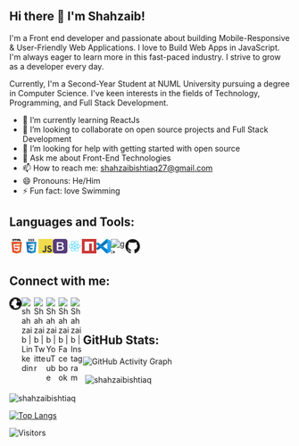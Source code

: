 ## Hi there 👋 I'm Shahzaib!

<!--
**shahzaibishtiaq/shahzaibishtiaq** is a ✨ _special_ ✨ repository because its `README.md` (this file) appears on your GitHub profile.

Here are some ideas to get you started:

- 🔭 I’m currently working on MERN Stack
- 🧐 I'm interested in Full-Stack Dev and open source
-->
I'm a Front end developer and passionate about building Mobile-Responsive & User-Friendly Web Applications. I love to Build Web Apps in JavaScript. I'm always eager to learn more in this fast-paced industry. I strive to grow as a developer every day.

Currently, I'm a Second-Year Student at NUML University pursuing a degree in Computer Science. I've keen interests in the fields of Technology, Programming, and Full Stack Development.

- 🌱 I’m currently learning ReactJs
- 👯 I’m looking to collaborate on open source projects and Full Stack Development
- 🤔 I’m looking for help with getting started with open source
- 💬 Ask me about Front-End Technologies
- 📫 How to reach me: shahzaibishtiaq27@gmail.com
- 😄 Pronouns: He/Him
- ⚡ Fun fact: love Swimming 


## Languages and Tools:

<a href="#" rel="nofollow"><img align="left" alt="HTML5" width="26px" src="https://raw.githubusercontent.com/github/explore/80688e429a7d4ef2fca1e82350fe8e3517d3494d/topics/html/html.png" style="max-width: 100%;"></a>

<a href="#" rel="nofollow" savefrom_lm_index="2" savefrom_lm="1"><img align="left" alt="CSS3" width="26px" src="https://raw.githubusercontent.com/github/explore/80688e429a7d4ef2fca1e82350fe8e3517d3494d/topics/css/css.png" style="max-width: 100%;"></a>

<a href="#" rel="nofollow" savefrom_lm_index="2" savefrom_lm="1"><img align="left" alt="JavaScript" width="26px" src="https://raw.githubusercontent.com/github/explore/80688e429a7d4ef2fca1e82350fe8e3517d3494d/topics/javascript/javascript.png" style="max-width: 100%;"></a>

<a href="#" rel="nofollow" savefrom_lm_index="2" savefrom_lm="1"><img align="left" alt="JavaScript" width="26px" src="https://raw.githubusercontent.com/github/explore/80688e429a7d4ef2fca1e82350fe8e3517d3494d/topics/bootstrap/bootstrap.png" style="max-width: 100%;"></a>

<a href="#" rel="nofollow" savefrom_lm_index="2" savefrom_lm="1"><img align="left" alt="JavaScript" width="26px" src="https://raw.githubusercontent.com/github/explore/80688e429a7d4ef2fca1e82350fe8e3517d3494d/topics/react/react.png" style="max-width: 100%;"></a>


<a href="#" rel="nofollow" savefrom_lm_index="2" savefrom_lm="1"><img align="left" alt="JavaScript" width="26px" src="https://raw.githubusercontent.com/github/explore/80688e429a7d4ef2fca1e82350fe8e3517d3494d/topics/npm/npm.png" style="max-width: 100%;"></a>

<a href="#" rel="nofollow"><img align="left" alt="Visual Studio Code" width="26px" src="https://raw.githubusercontent.com/github/explore/80688e429a7d4ef2fca1e82350fe8e3517d3494d/topics/visual-studio-code/visual-studio-code.png" style="max-width: 100%;"></a>

<a href="https://git-scm.com/" target="_blank"> <img align="left" src="https://www.vectorlogo.zone/logos/git-scm/git-scm-icon.svg" alt="git" width="26" height="26"/> </a>

<a href="#" rel="nofollow"><img align="left" alt="GitHub" width="26px" src="https://raw.githubusercontent.com/github/explore/78df643247d429f6cc873026c0622819ad797942/topics/github/github.png" style="max-width: 100%;"></a><br><br>



## Connect with me:

<a href="https://shahzaibishtiaq.github.io" rel="nofollow"><img align="left" alt="Shahzaib" width="22px" src="https://raw.githubusercontent.com/iconic/open-iconic/master/svg/globe.svg" style="max-width: 100%;"></a>

<a href="https://linkedin.com/in/shahzaibishtiaq" rel="nofollow"><img align="left" alt="shahzaib | Linkedin" width="22px" src="https://camo.githubusercontent.com/28bbd2596707954793abeff9eb24d343c1c78b7bf184b90294b4b190c6097a65/68747470733a2f2f63646e2e6a7364656c6976722e6e65742f6e706d2f73696d706c652d69636f6e7340332e302e312f69636f6e732f6c696e6b6564696e2e737667" data-canonical-src="https://cdn.jsdelivr.net/npm/simple-icons@3.0.1/icons/linkedin.svg" style="max-width: 100%;"></a>

<a href="https://twitter.com/shahzaib_27" rel="nofollow"><img align="left" alt="Shahzaib | Twitter" width="22px" src="https://camo.githubusercontent.com/395dda360ae28377b7c3247581a88b20573883519c2be833cb64fbb37dcbcc1a/68747470733a2f2f63646e2e6a7364656c6976722e6e65742f6e706d2f73696d706c652d69636f6e734076332f69636f6e732f747769747465722e737667" data-canonical-src="https://cdn.jsdelivr.net/npm/simple-icons@v3/icons/twitter.svg" style="max-width: 100%;"></a>

<a href="https://www.youtube.com/" rel="nofollow"><img align="left" alt="Shahzaib | YouTube" width="22px" src="https://camo.githubusercontent.com/6645c4c313a1f4f0032cd1c5e5fd0033417104a7a282fed4cafdca8ac2a1ab33/68747470733a2f2f63646e2e6a7364656c6976722e6e65742f6e706d2f73696d706c652d69636f6e734076332f69636f6e732f796f75747562652e737667" data-canonical-src="https://cdn.jsdelivr.net/npm/simple-icons@v3/icons/youtube.svg" style="max-width: 100%;"></a>

<a href="https://www.facebook.com/shahzaibishtiaq27" rel="nofollow"><img align="left" alt="Shahzaib | Facebook" width="22px" src="https://camo.githubusercontent.com/013ab4b8c0a14af1d626b6106c10a4ca83129f9b89d063db25612dcb88740bc5/68747470733a2f2f63646e2e6a7364656c6976722e6e65742f6e706d2f73696d706c652d69636f6e734076332f69636f6e732f66616365626f6f6b2e737667" data-canonical-src="https://cdn.jsdelivr.net/npm/simple-icons@v3/icons/facebook.svg" style="max-width: 100%;"></a>

<a href="https://www.instagram.com/shahzaib_ishtiaq27" rel="nofollow"><img align="left" alt="Shahzaib | Instagram" width="22px" src="https://camo.githubusercontent.com/c80f9763ed06d4ab9fbcc1a74b8b74cd95e4c7f82d3f1f70233994f236a0faeb/68747470733a2f2f63646e2e6a7364656c6976722e6e65742f6e706d2f73696d706c652d69636f6e734076332f69636f6e732f696e7374616772616d2e737667" data-canonical-src="https://cdn.jsdelivr.net/npm/simple-icons@v3/icons/instagram.svg" style="max-width: 100%;"></a><br><br>

## GitHub Stats:

![GitHub Activity Graph](https://activity-graph.herokuapp.com/graph?username=shahzaibishtiaq )  

<p>&nbsp;<img align="center" src="https://github-readme-stats.vercel.app/api?username=shahzaibishtiaq&show_icons=true&locale=en" alt="shahzaibishtiaq" /></p>

<p><img align="center" src="https://github-readme-streak-stats.herokuapp.com/?user=shahzaibishtiaq&" alt="shahzaibishtiaq" /></p>


[![Top Langs](https://github-readme-stats.vercel.app/api/top-langs/?username=shahzaibishtiaq&layout=compact)](https://github.com/shahzaibishtiaq/github-readme-stats)

![Visitors](https://gpvc.arturio.dev/shahzaibishtiaq ) 



















